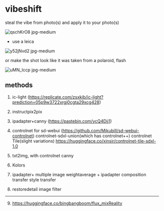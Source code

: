 # vibeshift

steal the vibe from photo(s) and apply it to your photo(s)

![qschKrO8 jpg-medium](https://github.com/user-attachments/assets/5e9fe9c8-c29f-4bf2-9473-fc622eb53c76)

+ use a leica

![y52jNvd2 jpg-medium](https://github.com/user-attachments/assets/8819c937-7d44-4436-913d-8cd152465bf7)

or make the shot look like it was taken from a polaroid, flash

![uMN_Iccp jpg-medium](https://github.com/user-attachments/assets/f2162032-49ad-43a0-892b-394009e6096d)

## methods

1. ic-light (https://replicate.com/zsxkib/ic-light?prediction=05p9w3722xrgj0cgta29xcg428)

2. instructpix2pix 

3. ipadapter+canny (https://pastebin.com/ycQ4Dij1)

4. controlnet for sd-webui (https://github.com/Mikubill/sd-webui-controlnet)
    controlnet-sdxl-union(which has controlnet++)
    controlnet Tile(slight variations) https://huggingface.co/xinsir/controlnet-tile-sdxl-1.0

5. txt2img, with controlnet canny

6. Kolors

7. ipadapter+
    multiple image weightaverage + ipadapter
    composition transfer
    style transfer

8. restoredetail image filter

---

9. https://huggingface.co/bingbangboom/flux_mixReality

